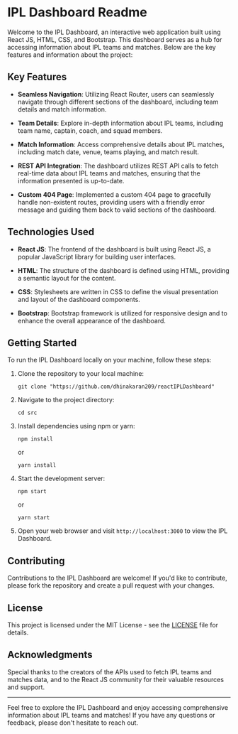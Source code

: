 # IPL Dashboard Readme

Welcome to the IPL Dashboard, an interactive web application built using React JS, HTML, CSS, and Bootstrap. This dashboard serves as a hub for accessing information about IPL teams and matches. Below are the key features and information about the project:

## Key Features

- **Seamless Navigation**: Utilizing React Router, users can seamlessly navigate through different sections of the dashboard, including team details and match information.

- **Team Details**: Explore in-depth information about IPL teams, including team name, captain, coach, and squad members.

- **Match Information**: Access comprehensive details about IPL matches, including match date, venue, teams playing, and match result.

- **REST API Integration**: The dashboard utilizes REST API calls to fetch real-time data about IPL teams and matches, ensuring that the information presented is up-to-date.

- **Custom 404 Page**: Implemented a custom 404 page to gracefully handle non-existent routes, providing users with a friendly error message and guiding them back to valid sections of the dashboard.

## Technologies Used

- **React JS**: The frontend of the dashboard is built using React JS, a popular JavaScript library for building user interfaces.

- **HTML**: The structure of the dashboard is defined using HTML, providing a semantic layout for the content.

- **CSS**: Stylesheets are written in CSS to define the visual presentation and layout of the dashboard components.

- **Bootstrap**: Bootstrap framework is utilized for responsive design and to enhance the overall appearance of the dashboard.

## Getting Started

To run the IPL Dashboard locally on your machine, follow these steps:

1. Clone the repository to your local machine:
   ```
   git clone "https://github.com/dhinakaran209/reactIPLDashboard"
   ```

2. Navigate to the project directory:
   ```
   cd src
   ```

3. Install dependencies using npm or yarn:
   ```
   npm install
   ```
   or
   ```
   yarn install
   ```

4. Start the development server:
   ```
   npm start
   ```
   or
   ```
   yarn start
   ```

5. Open your web browser and visit `http://localhost:3000` to view the IPL Dashboard.

## Contributing

Contributions to the IPL Dashboard are welcome! If you'd like to contribute, please fork the repository and create a pull request with your changes.

## License

This project is licensed under the MIT License - see the [LICENSE](LICENSE) file for details.

## Acknowledgments

Special thanks to the creators of the APIs used to fetch IPL teams and matches data, and to the React JS community for their valuable resources and support.

---

Feel free to explore the IPL Dashboard and enjoy accessing comprehensive information about IPL teams and matches! If you have any questions or feedback, please don't hesitate to reach out.
